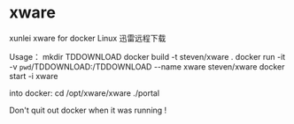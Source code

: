 # xware
xunlei xware for docker
Linux 迅雷远程下载

Usage：
mkdir TDDOWNLOAD
docker build -t steven/xware .
docker run -it   -v `pwd`/TDDOWNLOAD:/TDDOWNLOAD --name xware steven/xware
docker start -i xware

into docker:
cd /opt/xware/xware
./portal

Don't quit out docker when it was running !

